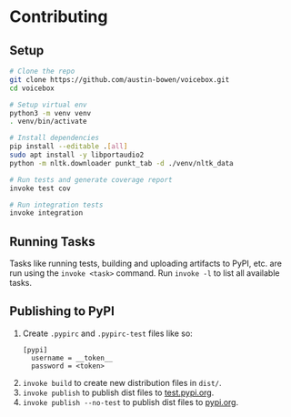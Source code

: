 # Contributing

## Setup

```bash
# Clone the repo
git clone https://github.com/austin-bowen/voicebox.git
cd voicebox

# Setup virtual env
python3 -m venv venv
. venv/bin/activate

# Install dependencies
pip install --editable .[all]
sudo apt install -y libportaudio2
python -m nltk.downloader punkt_tab -d ./venv/nltk_data

# Run tests and generate coverage report
invoke test cov

# Run integration tests
invoke integration
```

## Running Tasks

Tasks like running tests, building and uploading artifacts to PyPI, etc.
are run using the `invoke <task>` command. Run `invoke -l` to list all
available tasks.

## Publishing to PyPI

1. Create `.pypirc` and `.pypirc-test` files like so:
   ```
   [pypi]
     username = __token__
     password = <token>
   ```
2. `invoke build` to create new distribution files in `dist/`.
3. `invoke publish` to publish dist files to [test.pypi.org](https://test.pypi.org).
4. `invoke publish --no-test` to publish dist files to [pypi.org](https://pypi.org).
